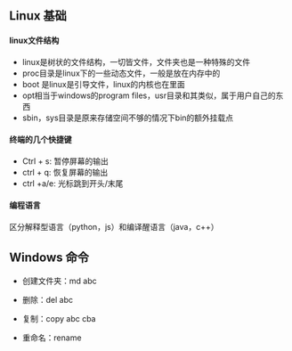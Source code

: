 ## Linux 基础

#### linux文件结构

- linux是树状的文件结构，一切皆文件，文件夹也是一种特殊的文件
- proc目录是linux下的一些动态文件，一般是放在内存中的
- boot 是linux是引导文件，linux的内核也在里面
- opt相当于windows的program files，usr目录和其类似，属于用户自己的东西
- sbin，sys目录是原来存储空间不够的情况下bin的额外挂载点

#### 终端的几个快捷键

- Ctrl + s: 暂停屏幕的输出
- ctrl + q: 恢复屏幕的输出
- ctrl +a/e: 光标跳到开头/末尾

#### 编程语言

区分解释型语言（python，js）和编译醒语言（java，c++）

## Windows 命令

- 创建文件夹：md abc
- 删除：del abc
- 复制：copy abc cba

- 重命名：rename